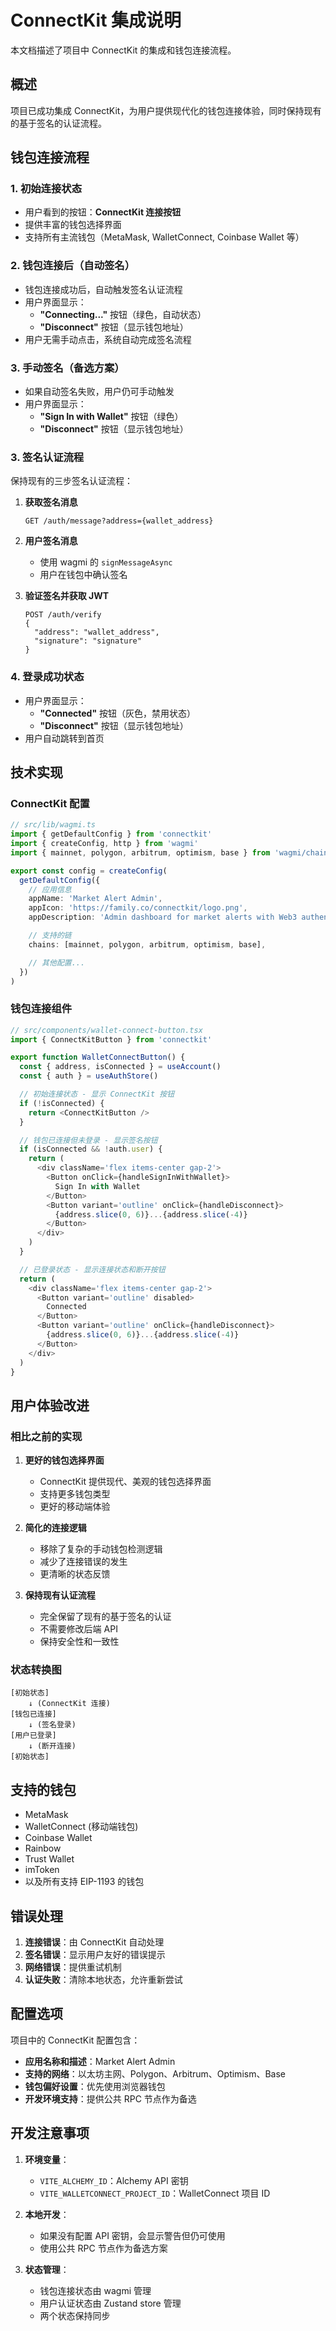# ConnectKit 集成说明

本文档描述了项目中 ConnectKit 的集成和钱包连接流程。

## 概述

项目已成功集成 ConnectKit，为用户提供现代化的钱包连接体验，同时保持现有的基于签名的认证流程。

## 钱包连接流程

### 1. 初始连接状态
- 用户看到的按钮：**ConnectKit 连接按钮**
- 提供丰富的钱包选择界面
- 支持所有主流钱包（MetaMask, WalletConnect, Coinbase Wallet 等）

### 2. 钱包连接后（自动签名）
- 钱包连接成功后，自动触发签名认证流程
- 用户界面显示：
  - **"Connecting..."** 按钮（绿色，自动状态）
  - **"Disconnect"** 按钮（显示钱包地址）
- 用户无需手动点击，系统自动完成签名流程

### 3. 手动签名（备选方案）
- 如果自动签名失败，用户仍可手动触发
- 用户界面显示：
  - **"Sign In with Wallet"** 按钮（绿色）
  - **"Disconnect"** 按钮（显示钱包地址）

### 3. 签名认证流程
保持现有的三步签名认证流程：

1. **获取签名消息**
   ```
   GET /auth/message?address={wallet_address}
   ```

2. **用户签名消息**
   - 使用 wagmi 的 `signMessageAsync`
   - 用户在钱包中确认签名

3. **验证签名并获取 JWT**
   ```
   POST /auth/verify
   {
     "address": "wallet_address",
     "signature": "signature"
   }
   ```

### 4. 登录成功状态
- 用户界面显示：
  - **"Connected"** 按钮（灰色，禁用状态）
  - **"Disconnect"** 按钮（显示钱包地址）
- 用户自动跳转到首页

## 技术实现

### ConnectKit 配置

```typescript
// src/lib/wagmi.ts
import { getDefaultConfig } from 'connectkit'
import { createConfig, http } from 'wagmi'
import { mainnet, polygon, arbitrum, optimism, base } from 'wagmi/chains'

export const config = createConfig(
  getDefaultConfig({
    // 应用信息
    appName: 'Market Alert Admin',
    appIcon: 'https://family.co/connectkit/logo.png',
    appDescription: 'Admin dashboard for market alerts with Web3 authentication',

    // 支持的链
    chains: [mainnet, polygon, arbitrum, optimism, base],

    // 其他配置...
  })
)
```

### 钱包连接组件

```typescript
// src/components/wallet-connect-button.tsx
import { ConnectKitButton } from 'connectkit'

export function WalletConnectButton() {
  const { address, isConnected } = useAccount()
  const { auth } = useAuthStore()

  // 初始连接状态 - 显示 ConnectKit 按钮
  if (!isConnected) {
    return <ConnectKitButton />
  }

  // 钱包已连接但未登录 - 显示签名按钮
  if (isConnected && !auth.user) {
    return (
      <div className='flex items-center gap-2'>
        <Button onClick={handleSignInWithWallet}>
          Sign In with Wallet
        </Button>
        <Button variant='outline' onClick={handleDisconnect}>
          {address.slice(0, 6)}...{address.slice(-4)}
        </Button>
      </div>
    )
  }

  // 已登录状态 - 显示连接状态和断开按钮
  return (
    <div className='flex items-center gap-2'>
      <Button variant='outline' disabled>
        Connected
      </Button>
      <Button variant='outline' onClick={handleDisconnect}>
        {address.slice(0, 6)}...{address.slice(-4)}
      </Button>
    </div>
  )
}
```

## 用户体验改进

### 相比之前的实现

1. **更好的钱包选择界面**
   - ConnectKit 提供现代、美观的钱包选择界面
   - 支持更多钱包类型
   - 更好的移动端体验

2. **简化的连接逻辑**
   - 移除了复杂的手动钱包检测逻辑
   - 减少了连接错误的发生
   - 更清晰的状态反馈

3. **保持现有认证流程**
   - 完全保留了现有的基于签名的认证
   - 不需要修改后端 API
   - 保持安全性和一致性

### 状态转换图

```
[初始状态]
    ↓ (ConnectKit 连接)
[钱包已连接]
    ↓ (签名登录)
[用户已登录]
    ↓ (断开连接)
[初始状态]
```

## 支持的钱包

- MetaMask
- WalletConnect (移动端钱包)
- Coinbase Wallet
- Rainbow
- Trust Wallet
- imToken
- 以及所有支持 EIP-1193 的钱包

## 错误处理

1. **连接错误**：由 ConnectKit 自动处理
2. **签名错误**：显示用户友好的错误提示
3. **网络错误**：提供重试机制
4. **认证失败**：清除本地状态，允许重新尝试

## 配置选项

项目中的 ConnectKit 配置包含：

- **应用名称和描述**：Market Alert Admin
- **支持的网络**：以太坊主网、Polygon、Arbitrum、Optimism、Base
- **钱包偏好设置**：优先使用浏览器钱包
- **开发环境支持**：提供公共 RPC 节点作为备选

## 开发注意事项

1. **环境变量**：
   - `VITE_ALCHEMY_ID`：Alchemy API 密钥
   - `VITE_WALLETCONNECT_PROJECT_ID`：WalletConnect 项目 ID

2. **本地开发**：
   - 如果没有配置 API 密钥，会显示警告但仍可使用
   - 使用公共 RPC 节点作为备选方案

3. **状态管理**：
   - 钱包连接状态由 wagmi 管理
   - 用户认证状态由 Zustand store 管理
   - 两个状态保持同步